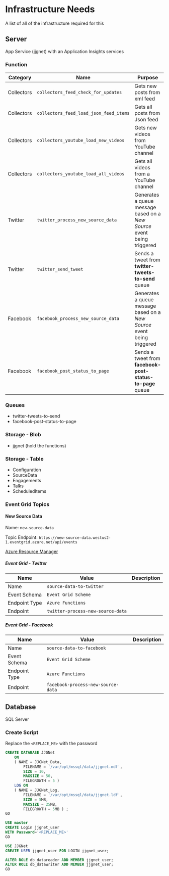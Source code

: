 # Infrastructure Needs

A list of all of the infrastructure required for this

## Server

App Service (jjgnet) with an Application Insights services

### Function


| Category | Name | Purpose | Project | Class |
| --- | ---|---|---|---|
| Collectors | `collectors_feed_check_for_updates` | Gets new posts from xml feed | `JosephGuadagno.Broadcasting.Functions` | `Collectors.CheckFeedForUpdates` |
| Collectors | `collectors_feed_load_json_feed_items` | Gets all posts from Json feed | `JosephGuadagno.Broadcasting.Functions` | `LoadJsonFeedItems` |
| Collectors | `collectors_youtube_load_new_videos` | Gets new videos from YouTube channel | `JosephGuadagno.Broadcasting.Functions` | `Collectors.YouTube.LoadNewVideos` |
| Collectors | `collectors_youtube_load_all_videos` | Gets all videos from a YouTube channel | `JosephGuadagno.Broadcasting.Functions` | `Collectors.YouTube.LoadAllVideos` |
| Twitter | `twitter_process_new_source_data` | Generates a queue message based on a *New Source* event being triggered | `JosephGuadagno.Broadcasting` | `Twitter.ProcessNewSourceData` |
| Twitter | `twitter_send_tweet` | Sends a tweet from **twitter-tweets-to-send** queue | `JosephGuadagno.Broadcasting.Functions` | `Twitter.SendTweet` |
| Facebook | `facebook_process_new_source_data` | Generates a queue message based on a *New Source* event being triggered | `JosephGuadagno.Broadcasting` | `Facebook.ProcessNewSourceData` |
| Facebook | `facebook_post_status_to_page` | Sends a tweet from **facebook-post-status-to-page** queue | `JosephGuadagno.Broadcasting.Functions` | `Facebook.PostPageStatus` |

### Queues

* twitter-tweets-to-send
* facebook-post-status-to-page

### Storage - Blob

* jjgnet (hold the functions)

### Storage - Table

* Configuration
* SourceData
* Engagements
* Talks
* ScheduledItems

### Event Grid Topics

#### New Source Data

Name: `new-source-data`

Topic Endpoint: `https://new-source-data.westus2-1.eventgrid.azure.net/api/events`

[Azure Resource Manager](https://new-source-data.westus2-1.eventgrid.azure.net/api/events)

##### Event Grid - Twitter

| Name | Value | Description |
|---|---|---|
| Name | `source-data-to-twitter` | |
| Event Schema | `Event Grid Scheme` | |
| Endpoint Type | `Azure Functions` | |
| Endpoint | `twitter-process-new-source-data` | |

##### Event Grid - Facebook

| Name | Value | Description |
|---|---|---|
| Name | `source-data-to-facebook` | |
| Event Schema | `Event Grid Scheme` | |
| Endpoint Type | `Azure Functions` | |
| Endpoint | `facebook-process-new-source-data` | |

## Database

SQL Server

### Create Script

Replace the `<REPLACE_ME>` with the password

```sql
CREATE DATABASE JJGNet
    ON
    ( NAME = JJGNet_Data,
        FILENAME = '/var/opt/mssql/data/jjgnet.mdf',
        SIZE = 10,
        MAXSIZE = 50,
        FILEGROWTH = 5 )
    LOG ON
    ( NAME = JJGNet_Log,
        FILENAME = '/var/opt/mssql/data/jjgnet.ldf',
        SIZE = 5MB,
        MAXSIZE = 25MB,
        FILEGROWTH = 5MB ) ;
GO

USE master
CREATE Login jjgnet_user
WITH Password='<REPLACE_ME>'
GO

USE JJGNet
CREATE USER jjgnet_user FOR LOGIN jjgnet_user;

ALTER ROLE db_datareader ADD MEMBER jjgnet_user;
ALTER ROLE db_datawriter ADD MEMBER jjgnet_user;
GO

```

